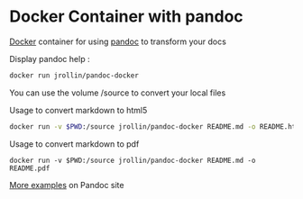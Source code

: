 # Docker Container with pandoc

[Docker](https://www.docker.io/) container for using [pandoc](https://pandoc.org/) to transform your docs

Display pandoc help :

```bash
docker run jrollin/pandoc-docker
```

You can use the volume /source to convert your local files 

Usage to convert markdown to html5

```bash
docker run -v $PWD:/source jrollin/pandoc-docker README.md -o README.html
```

Usage to convert markdown to pdf

```
docker run -v $PWD:/source jrollin/pandoc-docker README.md -o README.pdf
```

[More examples](https://pandoc.org/demos.html) on Pandoc site